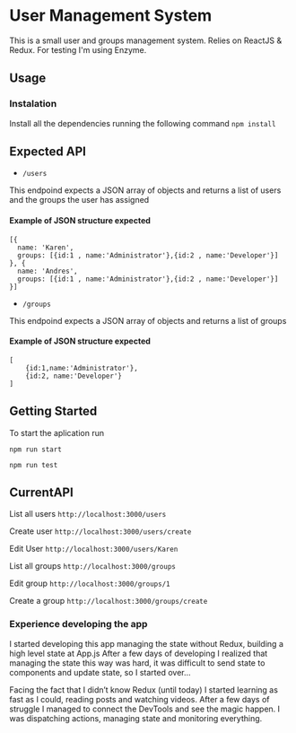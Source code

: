 # User Management System
This is a small user and groups management system.
Relies on ReactJS & Redux. For testing I'm using Enzyme.

## Usage
### Instalation
Install all the dependencies running the following command
` npm install `

## Expected API
* 	`/users`

This endpoind expects a JSON array of objects
and returns a list of users and the groups the user has assigned

#### Example of JSON structure expected
```
[{
  name: 'Karen',
  groups: [{id:1 , name:'Administrator'},{id:2 , name:'Developer'}]
}, {
  name: 'Andres',
  groups: [{id:1 , name:'Administrator'},{id:2 , name:'Developer'}]
}]
```




* `/groups`  

This endpoind expects a JSON array of objects
and returns a list of groups

#### Example of JSON structure expected
```
[
	{id:1,name:'Administrator'},
	{id:2, name:'Developer'}
]
```



## Getting Started
To start the aplication run

`npm run start`


`npm run test`


## CurrentAPI
List all users
` http://localhost:3000/users `

Create user
` http://localhost:3000/users/create `

Edit User
` http://localhost:3000/users/Karen `

List all groups
` http://localhost:3000/groups `

Edit group
` http://localhost:3000/groups/1 `

Create a group
` http://localhost:3000/groups/create `

### Experience developing the app
I started developing this app managing the state without Redux, building a high level state at App.js
After a few days of developing I realized that managing the state this way was hard, it was difficult to send state to components and update state, so I started over…

Facing the fact that I didn’t know Redux (until today) I started learning as fast as I could, reading posts and watching videos.
After a few days of struggle I managed to connect the DevTools and see the magic happen. I was dispatching actions, managing state and monitoring everything.
